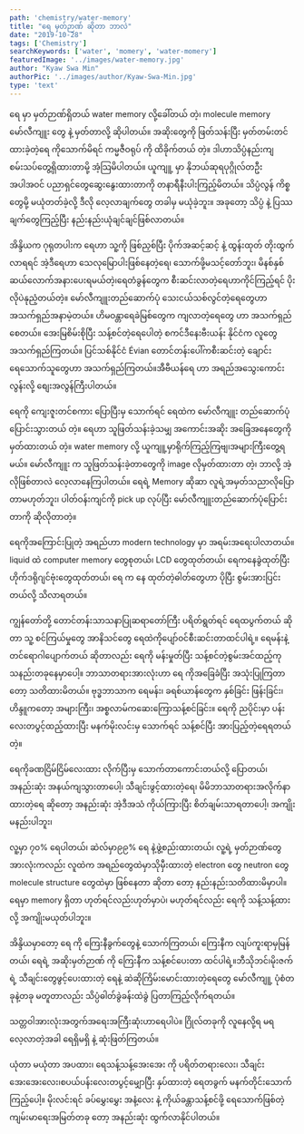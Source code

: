 ```yaml
---
path: 'chemistry/water-memory'
title: "ရေ မှတ်ဉာဏ် ဆိုတာ ဘာလဲ"
date: "2019-10-28"
tags: ['Chemistry']
searchKeywords: ['water', 'momery', 'water-momery']
featuredImage: '../images/water-memory.jpg'
author: "Kyaw Swa Min"
authorPic: '../images/author/Kyaw-Swa-Min.jpg'
type: 'text'
---
```

ရေ မှာ မှတ်ဉာဏ်ရှိတယ် water memory လို့ခေါ်တယ် တဲ့၊ molecule memory မော်လီကျူး တွေ နဲ့ မှတ်တာလို့ ဆိုပါတယ်။ အဆိုးတွေကို ဖြတ်သန်းပြီး မှတ်တမ်းတင်ထားခဲ့တဲ့ရေ ကိုသောက်မိရင် ကမ္မဇီဝရုပ် ကို ထိခိုက်တယ် တဲ့။ ဒါဟာသိပ္ပံနည်းကျ စမ်းသပ်တွေ့ရှိထားတာမို့ အံ့သြမိပါတယ်။ ယူကျူ့ မှာ နိုဘယ်ဆုရပုဂ္ဂိုလ်တဦးအပါအဝင် ပညာရှင်တွေဆွေးနွေးထားတာကို တနာရီနီးပါးကြည့်မိတယ်။ သိပ္ပံလွန် ကိစ္စတွေမို့ မယုံတတ်ခဲ့လို့ ဒီလို လေ့လာချက်တွေ တခါမှ မယုံခဲ့ဘူး။ အခုတော့ သိပ္ပံ နဲ့ ပြဿချက်တွေကြည့်ပြီး နည်းနည်းယုံချင်ချင်ဖြစ်လာတယ်။

အိန္ဒိယက ဂုရုတပါးက ရေဟာ သူ့ကို ဖြစ်ညှစ်ပြီး ပိုက်အဆင့်ဆင့် နဲ့ ထွန်းထုတ် တိုးထွက်လာရရင် အဲ့ဒီရေဟာ သေလုမြောပါးဖြစ်နေတဲ့ရေ၊ သောက်ဖို့မသင့်တော်ဘူး၊ မိနစ်နှစ်ဆယ်လောက်အနားပေးရမယ်တဲ့၊ရေတံခွန်တွေက စီးဆင်းလာတဲ့ရေဟာကိုင်ကြည့်ရင် ပိုးလိုပဲနုညံ့တယ်တဲ့။ မော်လီကျူးတည်ဆောက်ပုံ သေးငယ်သစ်လွင်တဲ့ရေတွေဟာ အသက်ရှည်အနာမဲ့တယ်။ ဟိမဝန္တာရေခဲမြစ်တွေက ကျလာတဲ့ရေတွေ ဟာ အသက်ရှည်စေတယ်။ အေးမြစိမ်းစိုပြီး သန့်စင်တဲ့ရေပေါတဲ့ စကင်ဒီနေးဗီးယန်း နိုင်ငံက လူတွေအသက်ရှည်ကြတယ်။ ပြင်သစ်နိုင်ငံ Évian တောင်တန်းပေါ်ကစီးဆင်းတဲ့ ချောင်းရေသောက်သူတွေဟာ အသက်ရှည်ကြတယ်။အီဗီယန်ရေ ဟာ အရည်အသွေးကောင်းလွန်းလို့ စျေးအလွန်ကြီးပါတယ်။

ရေကို ကျေးဇူးတင်စကား ပြောပြီးမှ သောက်ရင် ရေထဲက မော်လီကျူး တည်ဆောက်ပုံပြောင်းသွားတယ် တဲ့။ ရေဟာ သူဖြတ်သန်းခဲ့သမျှ အကောင်းအဆိုး အခြေအနေတွေကို မှတ်ထားတယ် တဲ့။ water memory လို့ ယူကျူ့မှာရိုက်ကြည့်ကြဗျ၊အများကြီးတွေ့ရမယ်။
မော်လီကျူး က သူဖြတ်သန်းခဲ့တာတွေကို image လိုမှတ်ထားတာ တဲ့၊ ဘာလို့ အဲ့လိုဖြစ်တာလဲ လေ့လာနေကြပါတယ်။ ရေရဲ့ Memory ဆိုဆာ လူရဲ့အမှတ်သညာလိုပြောတာမဟုတ်ဘူး၊ ပါတ်ဝန်းကျင်ကို pick up လုပ်ပြီး မော်လီကျူးတည်ဆောက်ပုံပြောင်းတာကို ဆိုလိုတာတဲ့။

ရေကိုအကြောင်းပြုတဲ့ အရည်ဟာ modern technology မှာ အရမ်းအရေးပါလာတယ်။ liquid ထဲ computer memory တွေစုတယ်၊ LCD တွေထုတ်တယ်၊ ရေကနေခွဲထုတ်ပြီး ဟိုက်ဒရိုဂျင်ဗုံးတွေထုတ်တယ်၊ ရေ က နေ ထုတ်တဲ့ဓါတ်တွေဟာ ပိုပြီး စွမ်းအားပြင်းတယ်လို့ သိလာရတယ်။

ကျွန်တော်တို့ တောင်တန်းသာသနာပြုဆရာတော်ကြီး ပရိတ်ရွတ်ရင် ရေထပွက်တယ် ဆိုတာ သူ့ စင်ကြယ်မှုတွေ အာနိသင်တွေ ရေထဲကိုပျော်ဝင်စီးဆင်းတာထင်ပါရဲ့။ ရေမန်းနဲ့တင်ရောဂါပျောက်တယ် ဆိုတာလည်း ရေကို မန်းမှုတ်ပြီး သန့်စင်တဲ့စွမ်းအင်ထည့်ကုသနည်းတခုနေမှာပေါ့။ ဘာသာတရားအားလုံးဟာ ရေ ကိုအခြေခံပြီး အသုံးပြုကြတာတော့ သတိထားမိတယ်။ ဗုဒ္ဓဘာသာက ရေမန်း၊ ခရစ်ယာန်တွေက နှစ်ခြင်း ဖြန်းခြင်း၊ ဟိန္ဒူကတော့ အများကြီး၊ အစ္စလာမ်ကဆေးကြောသန့်စင်ခြင်း။ ရေကို ညပိုင်းမှာ ပန်းလေးတပွင့်ထည့်ထားပြီး မနက်မိုးလင်းမှ သောက်ရင် သန့်စင်ပြီး အားပြည့်တဲ့ရေရတယ်တဲ့။

ရေကိုခဏငြိမ်ငြိမ်လေးထား လိုက်ပြီးမှ သောက်တာကောင်းတယ်လို့ ပြောတယ်၊ အနည်းဆုံး အနယ်ကျသွားတာပေါ့၊ သီချင်းဖွင့်ထားတဲ့ရေ၊ မိမိဘာသာတရားအလိုက်နာထားတဲ့ရေ ဆိုတော့ အနည်းဆုံး အဲ့ဒီအသံ ကိုယ်ကြားပြီး စိတ်ချမ်းသာရတာပေါ့၊ အကျိုးမနည်းပါဘူး၊

လူ့မှာ ၇၀% ရေပါတယ်၊ ဆဲလ်မှာ၉၉% ရေ နဲ့ဖွဲ့စည်းထားတယ်၊ လူ့ရဲ့ မှတ်ဉာဏ်တွေအားလုံးကလည်း လူထဲက အရည်တွေထဲမှာသိုမှီးထားတဲ့ electron တွေ neutron တွေ molecule structure တွေထဲမှာ ဖြစ်နေတာ ဆိုတာ တော့ နည်းနည်းသတိထားမိမှာပါ။ ရေမှာ memory ရှိတာ ဟုတ်ရင်လည်းဟုတ်မှာပဲ၊ မဟုတ်ရင်လည်း ရေကို သန့်သန့်ထားလို့ အကျိုးမယုတ်ပါဘူး။

အိန္ဒိယမှာတော့ ရေ ကို ကြေးနီခွက်တွေနဲ့ သောက်ကြတယ်၊ ကြေးနီက လျပ်ကူးရာမှမြန်တယ်၊ ရေရဲ့ အဆိုးမှတ်ဉာဏ် ကို ကြေးနီက သန့်စင်ပေးတာ ထင်ပါရဲ့။ဘီသိုဘင်၊မိုးဇက်ရဲ့ သီချင်းတွေဖွင့်ပေးထားတဲ့ ရေနဲ့ ဆဲဆိုကြိမ်းမောင်းထားတဲ့ရေတွေ မော်လီကျူ့ ပုံစံတခုနဲ့တခု မတူတာလည်း သိပ္ပံဓါတ်ခွဲခန်းထဲခွဲ ပြတာကြည့်လိုက်ရတယ်။

သတ္တဝါအားလုံးအတွက်အရေးအကြီးဆုံးဟာရေပါပဲ။ ဂြိုလ်တခုကို လူနေလို့ရ မရ လေ့လာတဲ့အခါ ရေရှိမရှိ နဲ့ ဆုံးဖြတ်ကြတယ်။

ယုံတာ မယုံတာ အပထား၊ ရေသန့်သန့်အေးအေး ကို ပရိတ်တရားလေး၊ သီချင်းအေးအေးလေး၊စပယ်ပန်းလေးတပွင့်မျှောပြီး နှပ်ထားတဲ့ ရေတခွက် မနက်တိုင်းသောက်ကြည့်ပေါ့။ မိုးလင်းရင် ခပ်မွှေးမွှေး အနံ့လေး နဲ့ ကိုယ်ခန္တာသန့်စင်ဖို့ ရေသောက်ဖြစ်တဲ့ ကျမ်းမာရေးအမြတ်တခု တော့ အနည်းဆုံး ထွက်လာနိုင်ပါတယ်။